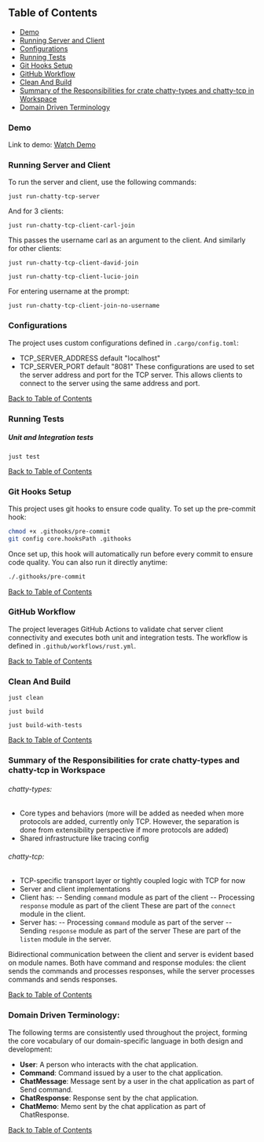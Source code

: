 ## Table of Contents

- [Demo](#demo)
- [Running Server and Client](#running-server-and-client)
- [Configurations](#configurations)
- [Running Tests](#running-tests)
- [Git Hooks Setup](#git-hooks-setup)
- [GitHub Workflow](#github-workflow)
- [Clean And Build](#clean-and-build)
- [Summary of the Responsibilities for crate chatty-types and chatty-tcp in Workspace](#summary-of-the-responsibilities-for-crate-chatty-types-and-chatty-tcp-in-workspace)
- [Domain Driven Terminology](#domain-driven-terminology)

### Demo

Link to demo: [Watch Demo](demo/Weather-Standup.mp4)

### Running Server and Client

To run the server and client, use the following commands:

```shell
just run-chatty-tcp-server
```

And for 3 clients:

```shell
just run-chatty-tcp-client-carl-join
```

This passes the username carl as an argument to the client.
And similarly for other clients:

```shell
just run-chatty-tcp-client-david-join
```

```shell
just run-chatty-tcp-client-lucio-join
```

For entering username at the prompt:

```shell
just run-chatty-tcp-client-join-no-username
```

### Configurations

The project uses custom configurations defined in `.cargo/config.toml`:

- TCP_SERVER_ADDRESS default "localhost"
- TCP_SERVER_PORT default "8081"
  These configurations are used to set the server address and port for the TCP server.
  This allows clients to connect to the server using the same address and port.

[Back to Table of Contents](#table-of-contents)

### Running Tests

##### Unit and Integration tests

`just test`

[Back to Table of Contents](#table-of-contents)

### Git Hooks Setup

This project uses git hooks to ensure code quality. To set up the pre-commit hook:

```bash
chmod +x .githooks/pre-commit
git config core.hooksPath .githooks
```

Once set up, this hook will automatically run before every commit to ensure code quality. You can also run it directly
anytime:

```bash
./.githooks/pre-commit
```

[Back to Table of Contents](#table-of-contents)

### GitHub Workflow

The project leverages GitHub Actions to validate chat server client connectivity and executes both unit and integration
tests.
The workflow is defined in `.github/workflows/rust.yml`.

[Back to Table of Contents](#table-of-contents)

### Clean And Build

```shell
just clean
```

```shell
just build
```

```shell
just build-with-tests
```

[Back to Table of Contents](#table-of-contents)

### Summary of the Responsibilities for crate chatty-types and chatty-tcp in Workspace

###### chatty-types:

* Core types and behaviors (more will be added as needed when more protocols are added, currently only TCP. However, the
  separation is done from extensibility perspective if more protocols are added)
* Shared infrastructure like tracing config

###### chatty-tcp:

* TCP-specific transport layer or tightly coupled logic with TCP for now
* Server and client implementations
* Client has:
  -- Sending `command` module as part of the client
  -- Processing `response` module as part of the client
  These are part of the `connect` module in the client.
* Server has:
  -- Processing `command` module as part of the server
  -- Sending `response` module as part of the server
  These are part of the `listen` module in the server.

Bidirectional communication between the client and server is evident based on module names.
Both have command and response modules: the client sends the commands and processes responses, while the server
processes commands and sends responses.

[Back to Table of Contents](#table-of-contents)

### Domain Driven Terminology:

The following terms are consistently used throughout the project, forming the core vocabulary of our
domain-specific language in both design and development:

- **User**: A person who interacts with the chat application.
- **Command**: Command issued by a user to the chat application.
- **ChatMessage**: Message sent by a user in the chat application as part of Send command.
- **ChatResponse**: Response sent by the chat application.
- **ChatMemo**: Memo sent by the chat application as part of ChatResponse.

[Back to Table of Contents](#table-of-contents)
